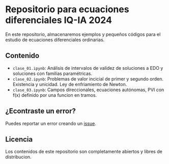 # Repositorio para ecuaciones diferenciales IQ-IA 2024

En este repositorio, almacenaremos ejemplos y pequeños códigos para el estudio de ecuaciones diferenciales ordinarias.

## Contenido

* `clase_01.ipynb`: Análisis de intervalos de validez de soluciones a EDO y soluciones con familias paramétricas.
* `clase_02.ipynb`: Problemas de valor incicial de primer y segundo orden. Existencia y unicidad. Ley de enfriamiento de Newton.
* `clase_03.ipynb`: Campos direccionales, ecuaciones autónomas, PVI con f(x) definido por una funcion en tramos.

## ¿Econtraste un error?

Puedes reportar un error creando un [issue](https://github.com/jhabriel/edo_fcq_2024/issues).

## Licencia

Los contenidos de este repositorio son completamente abiertos y libres de distribucion.


